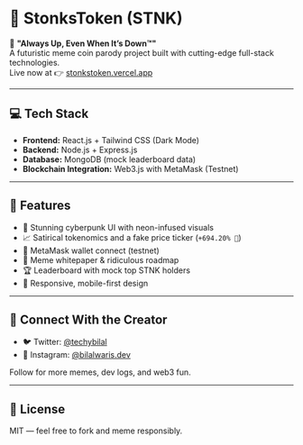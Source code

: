 # 🧠 StonksToken (STNK)

🚀 **"Always Up, Even When It’s Down™"**  
A futuristic meme coin parody project built with cutting-edge full-stack technologies.  
Live now at 👉 [stonkstoken.vercel.app](https://stonkstoken.vercel.app/)

---

## 💻 Tech Stack

- **Frontend:** React.js + Tailwind CSS (Dark Mode)
- **Backend:** Node.js + Express.js
- **Database:** MongoDB (mock leaderboard data)
- **Blockchain Integration:** Web3.js with MetaMask (Testnet)

---

## 🧩 Features

- 🔮 Stunning cyberpunk UI with neon-infused visuals  
- 📈 Satirical tokenomics and a fake price ticker (`+694.20% 🚀`)  
- 👛 MetaMask wallet connect (testnet)  
- 🧻 Meme whitepaper & ridiculous roadmap  
- 🏆 Leaderboard with mock top STNK holders  
- 🤖 Responsive, mobile-first design  

---

## 📡 Connect With the Creator

- 🐦 Twitter: [@techybilal](https://x.com/techybilal)  
- 📸 Instagram: [@bilalwaris.dev](https://instagram.com/bilalwaris.dev)

Follow for more memes, dev logs, and web3 fun.

---

## 🧾 License

MIT — feel free to fork and meme responsibly.
